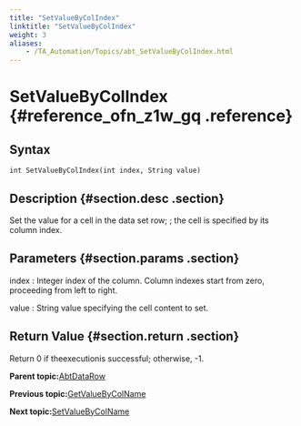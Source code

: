 ```yaml
--- 
title: "SetValueByColIndex"
linktitle: "SetValueByColIndex"
weight: 3
aliases: 
    - /TA_Automation/Topics/abt_SetValueByColIndex.html
---
```

# SetValueByColIndex {#reference_ofn_z1w_gq .reference}

## Syntax

`int SetValueByColIndex(int index, String value)`

## Description {#section.desc .section}

Set the value for a cell in the data set row; ; the cell is specified by its column index.

## Parameters {#section.params .section}

index
:   Integer index of the column. Column indexes start from zero, proceeding from left to right.

value
:   String value specifying the cell content to set.

## Return Value {#section.return .section}

Return 0 if theexecutionis successful; otherwise, -1.

**Parent topic:**[AbtDataRow](../../TA_Automation/Topics/abt_AbtDataRow.html)

**Previous topic:**[GetValueByColName](../../TA_Automation/Topics/abt_GetValueByColName.html)

**Next topic:**[SetValueByColName](../../TA_Automation/Topics/abt_SetValueByColName.html)

